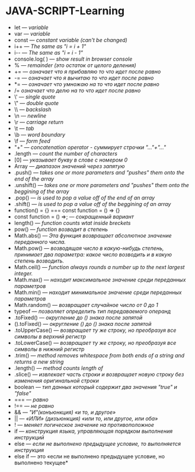 # JAVA-SCRIPT-Learning
- let — *variable*
- var — *variable*
- const — *constant variable (can't be changed)*
- i++ — *The same as "i = i + 1"*
- i-- — *The same as "i = i - 1"*
- console.log( ) — *show result in browser console*
- %  — *remainder (это остаток от целого деления)*
- += — *означает что я прибавляю то что идет после равно*
- -= — *означает что я вычитаю то что идет после равно*
- \*= — *означает что умножаю на то что идет после равно*
- /=  *означает что делю на то что идет после равно*
- \\' — *single quote*
- \\" — *double quote*
- \\\\ — *backslash*
- \n —	*newline*
- \r —	*carriage return*
- \t —	*tab*
- \b —	*word boundary*
- \f — *form feed*
- "+" — *concatenation operator - суммирует строчки "..."+"..."*
- .length — *count the number of characters*
- [0] — *указывает букву в слове с номером 0*
- Array — *диапазон значений через запятую*
- .push() — *takes one or more parameters and "pushes" them onto the end of the array*
- .unshift() — *takes one or more parameters and "pushes" them onto the beggining of the array*
- .pop() — *is used to pop a value off of the end of an array*
- .shift() — *is used to pop a value off of the beggining of an array*
- function() = {} === const function = () => {}
- const function = () =>; — *сокращенный вариант*
- length() — *function counts wtat inside breckets*
- pow() — *function возводит в степень*
- Math.abs() — *Эта функция возвращает абсолютное значение переданного числа.*
- Math.pow() — *возводящая число в какую-нибудь степень, принимает два параметра: какое число возводить и в какую степень возводить.*
- Math.ceil() — *function always rounds a number up to the next largest integer.*
- Math.max() — *находит максимальное значение среди переданных параметров*
- Math.min() — *находит минимальное значение среди переданных параметров*
- Math.random() — *возвращает случайное число от 0 до 1*
- typeof  — *позволяет определить тип передаваемого операнд*
- .toFixed() — *округление до () знака после запятой*
- ().toFixed() — *округление () до () знака после запятой*
- .toUpperCase() — *возвращает ту же строку, но преобразуя все символы в верхний регистр*
- .toLowerCase() — *возвращает ту же строку, но преобразуя все символы в нижний регистр*
- .trim() — *method removes whitespace from both ends of a string and returns a new string*
- .length() — *method counts length of*
- .slice() — *извлекает часть строки и возвращает новую строку без изменения оригинальной строки*
- boolean — *тип данных который содержит два значения "true" и "false"*
- === — *равно*
- !== — *не равно*
- && — *"И"(конъюнкция) «и то, и другое»*
- || — *«ИЛИ» (дизъюнкция) «или то, или другое, или оба»*
- ! — *меняет логическое значение на противоположное*
- if — *конструкция языка, управляющая порядком выполнения инструкций*
- else — *если не выполнено предыдущее условие, то выполняется инструкция*
- else if — это «если не выполнено предыдущее условие, но выполнено текущее*
